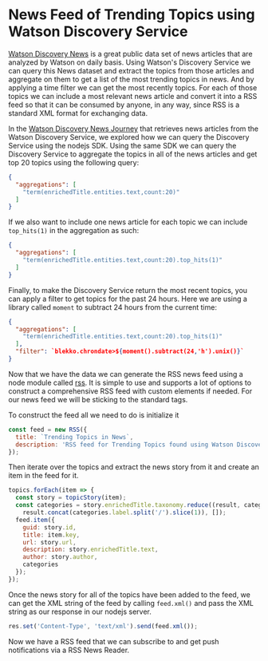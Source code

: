 # News Feed of Trending Topics using Watson Discovery Service

[Watson Discovery News](https://www.ibm.com/watson/developercloud/discovery-news.html) is a great public data set of news articles that are analyzed by Watson on daily basis. Using Watson's Discovery Service we can query this News dataset and extract the topics from those articles and aggregate on them to get a list of the most trending topics in news. And by applying a time filter we can get the most recently topics. For each of those topics we can include a most relevant news article and convert it into a RSS feed so that it can be consumed by anyone, in any way, since RSS is a standard XML format for exchanging data.

In the [Watson Discovery News Journey](https://github.com/IBM/watson-discovery-news) that retrieves news articles from the Watson Discovery Service, we explored how we can query the Discovery Service using the nodejs SDK. Using the same SDK we can query the Discovery Service to aggregate the topics in all of the news articles and get top 20 topics using the following query:

```json
{
  "aggregations": [
    "term(enrichedTitle.entities.text,count:20)"
  ]
}
```

If we also want to include one news article for each topic we can include `top_hits(1)` in the aggregation as such:

```json
{
  "aggregations": [
    "term(enrichedTitle.entities.text,count:20).top_hits(1)"
  ]
}
```

Finally, to make the Discovery Service return the most recent topics, you can apply a filter to get topics for the past 24 hours. Here we are using a library called `moment` to subtract 24 hours from the current time:

```json
{
  "aggregations": [
    "term(enrichedTitle.entities.text,count:20).top_hits(1)"
  ],
  "filter": `blekko.chrondate>${moment().subtract(24,'h').unix()}`
}
```

Now that we have the data we can generate the RSS news feed using a node module called [rss](https://www.npmjs.com/package/rss). It is simple to use and supports a lot of options to construct a comprehensive RSS feed with custom elements if needed. For our news feed we will be sticking to the standard tags.

To construct the feed all we need to do is initialize it

```js
const feed = new RSS({
  title: `Trending Topics in News`,
  description: 'RSS feed for Trending Topics found using Watson Discovery Service'
});
```

Then iterate over the topics and extract the news story from it and create an item in the feed for it.

```js
topics.forEach(item => {
  const story = topicStory(item);
  const categories = story.enrichedTitle.taxonomy.reduce((result, categories) =>
    result.concat(categories.label.split('/').slice(1)), []);
  feed.item({
    guid: story.id,
    title: item.key,
    url: story.url,
    description: story.enrichedTitle.text,
    author: story.author,
    categories
  });
});
```

Once the news story for all of the topics have been added to the feed, we can get the XML string of the feed by calling `feed.xml()` and pass the XML string as our response in our nodejs server.

```js
res.set('Content-Type', 'text/xml').send(feed.xml());
```

Now we have a RSS feed that we can subscribe to and get push notifications via a RSS News Reader.
